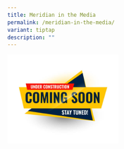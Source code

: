 ```yaml
---
title: Meridian in the Media
permalink: /meridian-in-the-media/
variant: tiptap
description: ""
---
```

<p></p>
<div class="isomer-image-wrapper">
<img style="width: 50%;" height="auto" width="100%" alt="" src="/images/website.jpg">
</div>
<p></p>
